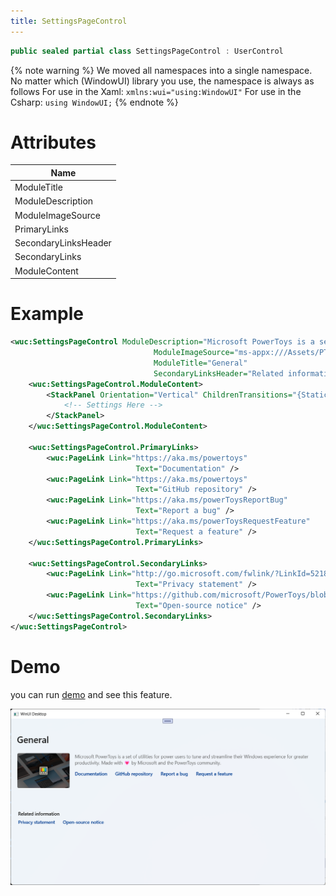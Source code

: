 ```yaml
---
title: SettingsPageControl
---
```


```cs
public sealed partial class SettingsPageControl : UserControl
```

{% note warning %}
We moved all namespaces into a single namespace. No matter which (WindowUI) library you use, the namespace is always as follows
For use in the Xaml:
`xmlns:wui="using:WindowUI"`
For use in the Csharp:
`using WindowUI;`
{% endnote %}

# Attributes

| Name |
|-|
|ModuleTitle|
|ModuleDescription|
|ModuleImageSource|
|PrimaryLinks|
|SecondaryLinksHeader|
|SecondaryLinks|
|ModuleContent|

# Example

```xml
<wuc:SettingsPageControl ModuleDescription="Microsoft PowerToys is a set of utilities for power users to tune and streamline their Windows experience for greater productivity. Made with 💗 by Microsoft and the PowerToys community."
                                ModuleImageSource="ms-appx:///Assets/PT.png"
                                ModuleTitle="General"
                                SecondaryLinksHeader="Related information">
    <wuc:SettingsPageControl.ModuleContent>
        <StackPanel Orientation="Vertical" ChildrenTransitions="{StaticResource SettingsCardsAnimations}">
            <!-- Settings Here -->
        </StackPanel>
    </wuc:SettingsPageControl.ModuleContent>

    <wuc:SettingsPageControl.PrimaryLinks>
        <wuc:PageLink Link="https://aka.ms/powertoys"
                            Text="Documentation" />
        <wuc:PageLink Link="https://aka.ms/powertoys"
                            Text="GitHub repository" />
        <wuc:PageLink Link="https://aka.ms/powerToysReportBug"
                            Text="Report a bug" />
        <wuc:PageLink Link="https://aka.ms/powerToysRequestFeature"
                            Text="Request a feature" />
    </wuc:SettingsPageControl.PrimaryLinks>

    <wuc:SettingsPageControl.SecondaryLinks>
        <wuc:PageLink Link="http://go.microsoft.com/fwlink/?LinkId=521839"
                            Text="Privacy statement" />
        <wuc:PageLink Link="https://github.com/microsoft/PowerToys/blob/master/NOTICE.md"
                            Text="Open-source notice" />
    </wuc:SettingsPageControl.SecondaryLinks>
</wuc:SettingsPageControl>
```

# Demo
you can run [demo](https://github.com/WindowUIOrg/WindowUI) and see this feature.

![WindowUI](https://raw.githubusercontent.com/ghost1372/Resources/main/SettingsUI/Samples/SettingsPageControl.png)
